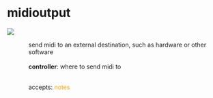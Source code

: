 
<a name=midioutput></a><br>
# <b>midioutput</b>
<img src="../images/midioutput.png"><br>
<div style="display:inline-block;margin-left:50px;">
send midi to an external destination, such as hardware or other software<br/><br/>
<b>controller</b>: where to send midi to<br>

<br>accepts: <font color=orange>notes</font> <br></div>
